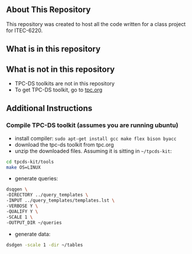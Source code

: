## About This Repository
This repository was created to host all the code written for a class project for ITEC-6220. 

## What is in this repository

## What is not in this repository
* TPC-DS toolkits are not in this repository
* To get TPC-DS toolkit, go to [tpc.org](https://www.tpc.org/tpc_documents_current_versions/current_specifications5.asp)

## Additional Instructions

### Compile TPC-DS toolkit (assumes you are running ubuntu)
* install compiler: `sudo apt-get install gcc make flex bison byacc`
* download the tpc-ds toolkit from tpc.org
* unzip the downloaded files. Assuming it is sitting in `~/tpcds-kit`:

```bash
cd tpcds-kit/tools
make OS=LINUX
```
* generate queries: 

```bash
dsqgen \
-DIRECTORY ../query_templates \
-INPUT ../query_templates/templates.lst \
-VERBOSE Y \
-QUALIFY Y \
-SCALE 1 \
-OUTPUT_DIR ~/queries
```

* generate data: 

```bash
dsdgen -scale 1 -dir ~/tables
```

